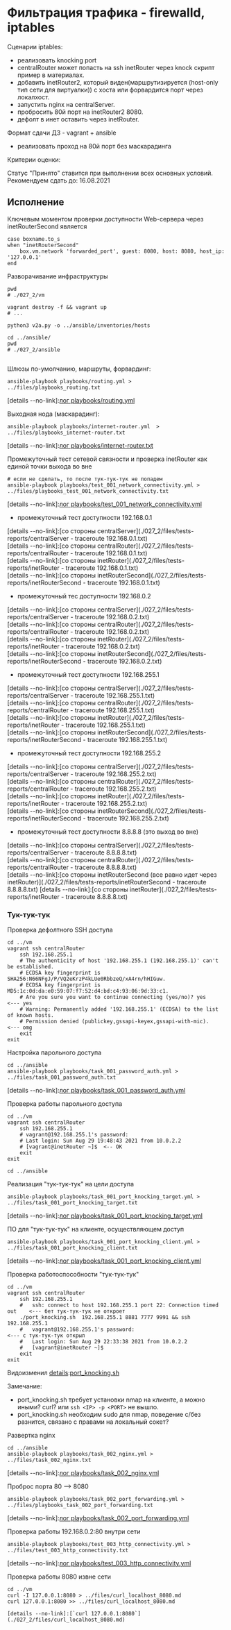 # Фильтрация трафика - firewalld, iptables

Сценарии iptables:
* реализовать knocking port
* centralRouter может попасть на ssh inetRouter через knock скрипт пример в материалах.
* добавить inetRouter2, который виден(маршрутизируется (host-only тип сети для виртуалки)) с хоста или форвардится порт через локалхост.
* запустить nginx на centralServer.
* пробросить 80й порт на inetRouter2 8080.
* дефолт в инет оставить через inetRouter.

Формат сдачи ДЗ - vagrant + ansible
* реализовать проход на 80й порт без маскарадинга

Критерии оценки:

Статус "Принято" ставится при выполнении всех основных условий.
Рекомендуем сдать до: 16.08.2021

## Исполнение

[details]:[Vagrantfile](./027_2/vm/Vagrantfile)

Ключевым моментом проверки доступности Web-сервера через inetRouterSecond является
```shell
case boxname.to_s
when "inetRouterSecond"
    box.vm.network 'forwarded_port', guest: 8080, host: 8080, host_ip: '127.0.0.1'
end
```

Разворачивание инфраструктуры

```shell
pwd
# ./027_2/vm

vagrant destroy -f && vagrant up 
# ...

python3 v2a.py -o ../ansible/inventories/hosts

cd ../ansible/
pwd
# ./027_2/ansible
    
```

Шлюзы по-умолчанию, маршруты, форвардинг:

```shell
ansible-playbook playbooks/routing.yml > ../files/playbooks_routing.txt
```

[details --no-link]:[лог playbooks/routing.yml](./027_2/files/playbooks_routing.txt)

Выходная нода (маскарадинг):

```shell
ansible-playbook playbooks/internet-router.yml  > ../files/playbooks_internet-router.txt
```

[details --no-link]:[лог playbooks/internet-router.txt](./027_2/files/playbooks_internet-router.txt)

Промежуточный тест сетевой связности и проверка inetRouter как единой точки выхода во вне

```shell
# если не сделать, то после тук-тук-тук не попадем
ansible-playbook playbooks/test_001_network_connectivity.yml > ../files/playbooks_test_001_network_connectivity.txt
```

[details --no-link]:[лог playbooks/test_001_network_connectivity.yml](./027_2/files/playbooks_test_001_network_connectivity.txt)

* промежуточный тест доступности 192.168.0.1

[details --no-link]:[со стороны centralServer](./027_2/files/tests-reports/centralServer - traceroute 192.168.0.1.txt)    
[details --no-link]:[со стороны centralRouter](./027_2/files/tests-reports/centralRouter - traceroute 192.168.0.1.txt)    
[details --no-link]:[со стороны inetRouter](./027_2/files/tests-reports/inetRouter - traceroute 192.168.0.1.txt)    
[details --no-link]:[со стороны inetRouterSecond](./027_2/files/tests-reports/inetRouterSecond - traceroute 192.168.0.1.txt)    

* промежуточный тес доступности 192.168.0.2

[details --no-link]:[со стороны centralServer](./027_2/files/tests-reports/centralServer - traceroute 192.168.0.2.txt)    
[details --no-link]:[со стороны centralRouter](./027_2/files/tests-reports/centralRouter - traceroute 192.168.0.2.txt)    
[details --no-link]:[со стороны inetRouter](./027_2/files/tests-reports/inetRouter - traceroute 192.168.0.2.txt)    
[details --no-link]:[со стороны inetRouterSecond](./027_2/files/tests-reports/inetRouterSecond - traceroute 192.168.0.2.txt)    

* промежуточный тест доступности 192.168.255.1

[details --no-link]:[со стороны centralServer](./027_2/files/tests-reports/centralServer - traceroute 192.168.255.1.txt)    
[details --no-link]:[со стороны centralRouter](./027_2/files/tests-reports/centralRouter - traceroute 192.168.255.1.txt)    
[details --no-link]:[со стороны inetRouter](./027_2/files/tests-reports/inetRouter - traceroute 192.168.255.1.txt)    
[details --no-link]:[со стороны inetRouterSecond](./027_2/files/tests-reports/inetRouterSecond - traceroute 192.168.255.1.txt)    

* промежуточный тест доступности 192.168.255.2

[details --no-link]:[со стороны centralServer](./027_2/files/tests-reports/centralServer - traceroute 192.168.255.2.txt)    
[details --no-link]:[со стороны centralRouter](./027_2/files/tests-reports/centralRouter - traceroute 192.168.255.2.txt)    
[details --no-link]:[со стороны inetRouter](./027_2/files/tests-reports/inetRouter - traceroute 192.168.255.2.txt)    
[details --no-link]:[со стороны inetRouterSecond](./027_2/files/tests-reports/inetRouterSecond - traceroute 192.168.255.2.txt)    

* промежуточный тест доступности 8.8.8.8 (это выход во вне)

[details --no-link]:[со стороны centralServer](./027_2/files/tests-reports/centralServer - traceroute 8.8.8.8.txt)    
[details --no-link]:[со стороны centralRouter](./027_2/files/tests-reports/centralRouter - traceroute 8.8.8.8.txt)    
[details --no-link]:[со стороны inetRouterSecond (все равно идет через inetRouter)](./027_2/files/tests-reports/inetRouterSecond - traceroute 8.8.8.8.txt)
[details --no-link]:[со стороны inetRouter](./027_2/files/tests-reports/inetRouter - traceroute 8.8.8.8.txt)    
    
### Тук-тук-тук


Проверка дефолтного SSH доступа

```shell
cd ../vm
vagrant ssh centralRouter
    ssh 192.168.255.1
    # The authenticity of host '192.168.255.1 (192.168.255.1)' can't be established.
    # ECDSA key fingerprint is SHA256:N66NFgJ/P/VQ2eKrzP4kLUe0RbbzeQ/xA4rn/hHIGuw.
    # ECDSA key fingerprint is MD5:1c:0d:da:e0:59:07:f7:52:d4:bd:c4:93:06:9d:33:c1.
    # Are you sure you want to continue connecting (yes/no)? yes                    <--- yes
    # Warning: Permanently added '192.168.255.1' (ECDSA) to the list of known hosts.
    # Permission denied (publickey,gssapi-keyex,gssapi-with-mic).                   <--- omg
    exit
exit
```

Настройка парольного доступа

```shell
cd ../ansible
ansible-playbook playbooks/task_001_password_auth.yml > ../files/task_001_password_auth.txt
```

[details --no-link]:[лог playbooks/task_001_password_auth.yml](./027_2/files/task_001_password_auth.txt)

Проверка работы парольного доступа

```shell
cd ../vm
vagrant ssh centralRouter
    ssh 192.168.255.1
    # vagrant@192.168.255.1's password: 
    # Last login: Sun Aug 29 19:48:43 2021 from 10.0.2.2
    # [vagrant@inetRouter ~]$  <-- OK
    exit
exit
```

```shell
cd ../ansible
```

Реализация "тук-тук-тук" на цели доступа

```shell
ansible-playbook playbooks/task_001_port_knocking_target.yml > ../files/task_001_port_knocking_target.txt
```

[details --no-link]:[лог playbooks/task_001_port_knocking_target.yml](./027_2/files/task_001_port_knocking_target.txt)

ПО для "тук-тук-тук" на клиенте, осуществляющем доступ

```shell
ansible-playbook playbooks/task_001_port_knocking_client.yml > ../files/task_001_port_knocking_client.txt
```

[details --no-link]:[лог playbooks/task_001_port_knocking_client.yml](./027_2/files/task_001_port_knocking_client.txt)

Проверка работоспособности "тук-тук-тук"

```shell
cd ../vm
vagrant ssh centralRouter
    ssh 192.168.255.1
    #   ssh: connect to host 192.168.255.1 port 22: Connection timed out    <--- бет тук-тук-тук не откроет
    ./port_knocking.sh  192.168.255.1 8881 7777 9991 && ssh 192.168.255.1
    #   vagrant@192.168.255.1's password:                                   <--- с тук-тук-тук открыл
    #   Last login: Sun Aug 29 22:33:38 2021 from 10.0.2.2
    #   [vagrant@inetRouter ~]$ 
    exit
exit  
```

Видоизменил [details]:[port_knocking.sh](./027_2/ansible/roles/task_001_port_knocking_client/files/port_knocking.sh)

Замечание:
* port_knocking.sh требует установки nmap на клиенте, а можно иными? curl? или `ssh <IP> -p <PORT>` не вышло.
* port_knocking.sh необходим sudo для nmap, поведение c/без разнится, связано с правами на локальный сокет?

Развертка nginx

```shell
cd ../ansible
ansible-playbook playbooks/task_002_nginx.yml > ../files/task_002_nginx.txt
```

[details --no-link]:[лог playbooks/task_002_nginx.yml](./027_2/files/task_002_nginx.txt)

Проброс порта 80 --> 8080

```shell
ansible-playbook playbooks/task_002_port_forwarding.yml > ../files/playbooks_task_002_port_forwarding.txt
```

[details --no-link]:[лог playbooks/task_002_port_forwarding.yml](./027_2/files/playbooks_task_002_port_forwarding.txt)

Проверка работы 192.168.0.2:80 внутри сети

```shell
ansible-playbook playbooks/test_003_http_connectivity.yml > ../files/test_003_http_connectivity.txt
```

[details --no-link]:[лог playbooks/test_003_http_connectivity.yml](./027_2/files/test_003_http_connectivity.txt)

Проверка работы 8080 извне сети

```shell
cd ../vm
curl -I 127.0.0.1:8080 > ../files/curl_localhost_8080.md
curl 127.0.0.1:8080 >> ../files/curl_localhost_8080.md
```
```text
[details --no-link]:[`curl 127.0.0.1:8080`](./027_2/files/curl_localhost_8080.md)
```
